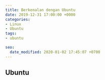 ```yaml
---
title: Berkenalan dengan Ubuntu
date: 2019-12-31 17:00:00 +0000
categories:
- Linux
- Ubuntu
tags:
- ubuntu

seo:
  date_modified: 2020-01-02 17:45:07 +0700
---
```

## Ubuntu